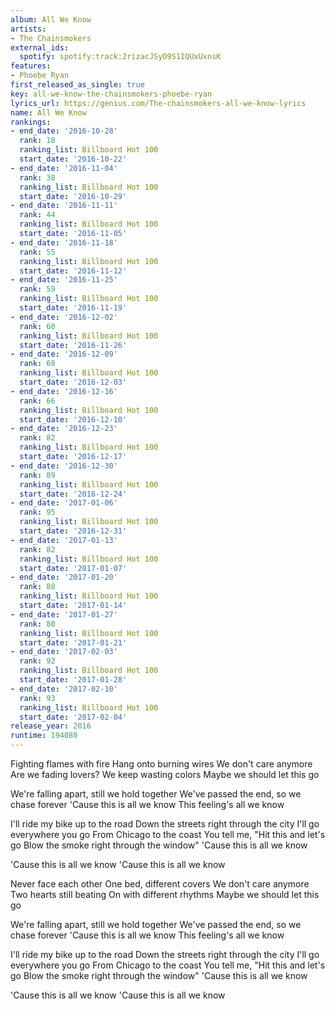 ```yaml
---
album: All We Know
artists:
- The Chainsmokers
external_ids:
  spotify: spotify:track:2rizacJSyD9S1IQUxUxnsK
features:
- Phoebe Ryan
first_released_as_single: true
key: all-we-know-the-chainsmokers-phoebe-ryan
lyrics_url: https://genius.com/The-chainsmokers-all-we-know-lyrics
name: All We Know
rankings:
- end_date: '2016-10-28'
  rank: 18
  ranking_list: Billboard Hot 100
  start_date: '2016-10-22'
- end_date: '2016-11-04'
  rank: 38
  ranking_list: Billboard Hot 100
  start_date: '2016-10-29'
- end_date: '2016-11-11'
  rank: 44
  ranking_list: Billboard Hot 100
  start_date: '2016-11-05'
- end_date: '2016-11-18'
  rank: 55
  ranking_list: Billboard Hot 100
  start_date: '2016-11-12'
- end_date: '2016-11-25'
  rank: 59
  ranking_list: Billboard Hot 100
  start_date: '2016-11-19'
- end_date: '2016-12-02'
  rank: 60
  ranking_list: Billboard Hot 100
  start_date: '2016-11-26'
- end_date: '2016-12-09'
  rank: 68
  ranking_list: Billboard Hot 100
  start_date: '2016-12-03'
- end_date: '2016-12-16'
  rank: 66
  ranking_list: Billboard Hot 100
  start_date: '2016-12-10'
- end_date: '2016-12-23'
  rank: 82
  ranking_list: Billboard Hot 100
  start_date: '2016-12-17'
- end_date: '2016-12-30'
  rank: 89
  ranking_list: Billboard Hot 100
  start_date: '2016-12-24'
- end_date: '2017-01-06'
  rank: 95
  ranking_list: Billboard Hot 100
  start_date: '2016-12-31'
- end_date: '2017-01-13'
  rank: 82
  ranking_list: Billboard Hot 100
  start_date: '2017-01-07'
- end_date: '2017-01-20'
  rank: 88
  ranking_list: Billboard Hot 100
  start_date: '2017-01-14'
- end_date: '2017-01-27'
  rank: 80
  ranking_list: Billboard Hot 100
  start_date: '2017-01-21'
- end_date: '2017-02-03'
  rank: 92
  ranking_list: Billboard Hot 100
  start_date: '2017-01-28'
- end_date: '2017-02-10'
  rank: 93
  ranking_list: Billboard Hot 100
  start_date: '2017-02-04'
release_year: 2016
runtime: 194080
---
```

Fighting flames with fire
Hang onto burning wires
We don't care anymore
Are we fading lovers?
We keep wasting colors
Maybe we should let this go


We're falling apart, still we hold together
We've passed the end, so we chase forever
'Cause this is all we know
This feeling's all we know


I'll ride my bike up to the road
Down the streets right through the city
I'll go everywhere you go
From Chicago to the coast
You tell me, "Hit this and let's go
Blow the smoke right through the window"
'Cause this is all we know


'Cause this is all we know
'Cause this is all we know


Never face each other
One bed, different covers
We don't care anymore
Two hearts still beating
On with different rhythms
Maybe we should let this go


We're falling apart, still we hold together
We've passed the end, so we chase forever
'Cause this is all we know
This feeling's all we know


I'll ride my bike up to the road
Down the streets right through the city
I'll go everywhere you go
From Chicago to the coast
You tell me, "Hit this and let's go
Blow the smoke right through the window"
'Cause this is all we know


'Cause this is all we know
'Cause this is all we know
